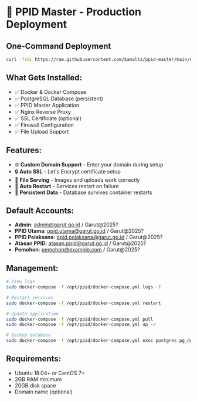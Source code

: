 # 🚀 PPID Master - Production Deployment

## One-Command Deployment

```bash
curl -fsSL https://raw.githubusercontent.com/kamaltz/ppid-master/main/deploy.sh | bash
```

## What Gets Installed:
- ✅ Docker & Docker Compose
- ✅ PostgreSQL Database (persistent)
- ✅ PPID Master Application
- ✅ Nginx Reverse Proxy
- ✅ SSL Certificate (optional)
- ✅ Firewall Configuration
- ✅ File Upload Support

## Features:
- 🌐 **Custom Domain Support** - Enter your domain during setup
- 🔒 **Auto SSL** - Let's Encrypt certificate setup
- 📁 **File Serving** - Images and uploads work correctly
- 🔄 **Auto Restart** - Services restart on failure
- 💾 **Persistent Data** - Database survives container restarts

## Default Accounts:
- **Admin**: admin@garut.go.id / Garut@2025?
- **PPID Utama**: ppid.utama@garut.go.id / Garut@2025?
- **PPID Pelaksana**: ppid.pelaksana@garut.go.id / Garut@2025?
- **Atasan PPID**: atasan.ppid@garut.go.id / Garut@2025?
- **Pemohon**: pemohon@example.com / Garut@2025?

## Management:
```bash
# View logs
sudo docker-compose -f /opt/ppid/docker-compose.yml logs -f

# Restart services
sudo docker-compose -f /opt/ppid/docker-compose.yml restart

# Update application
sudo docker-compose -f /opt/ppid/docker-compose.yml pull
sudo docker-compose -f /opt/ppid/docker-compose.yml up -d

# Backup database
sudo docker-compose -f /opt/ppid/docker-compose.yml exec postgres pg_dump -U postgres ppid_garut > backup.sql
```

## Requirements:
- Ubuntu 18.04+ or CentOS 7+
- 2GB RAM minimum
- 20GB disk space
- Domain name (optional)